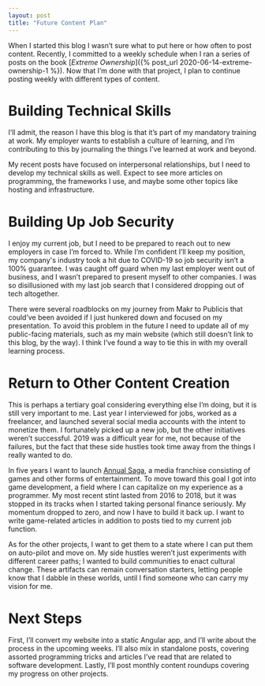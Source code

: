 ```yaml
---
layout: post
title: "Future Content Plan"
---
```


When I started this blog I wasn’t sure what to put here or how often to post content. Recently, I committed to a weekly schedule when I ran a series of posts on the book [_Extreme Ownership_]({% post_url 2020-06-14-extreme-ownership-1 %}). Now that I’m done with that project, I plan to continue posting weekly with different types of content.

# Building Technical Skills

I’ll admit, the reason I have this blog is that it’s part of my mandatory training at work. My employer wants to establish a culture of learning, and I’m contributing to this by journaling the things I’ve learned at work and beyond.

My recent posts have focused on interpersonal relationships, but I need to develop my technical skills as well. Expect to see more articles on programming, the frameworks I use, and maybe some other topics like hosting and infrastructure.

# Building Up Job Security

I enjoy my current job, but I need to be prepared to reach out to new employers in case I’m forced to. While I’m confident I’ll keep my position, my company's industry took a hit due to COVID-19 so job security isn’t a 100% guarantee. I was caught off guard when my last employer went out of business, and I wasn’t prepared to present myself to other companies. I was so disillusioned with my last job search that I considered dropping out of tech altogether.

There were several roadblocks on my journey from Makr to Publicis that could’ve been avoided if I just hunkered down and focused on my presentation. To avoid this problem in the future I need to update all of my public-facing materials, such as my main website (which still doesn’t link to this blog, by the way). I think I’ve found a way to tie this in with my overall learning process.

# Return to Other Content Creation

This is perhaps a tertiary goal considering everything else I’m doing, but it is still very important to me. Last year I interviewed for jobs, worked as a freelancer, and launched several social media accounts with the intent to monetize them. I fortunately picked up a new job, but the other initiatives weren’t successful. 2019 was a difficult year for me, not because of the failures, but the fact that these side hustles took time away from the things I really wanted to do.

In five years I want to launch [Annual Saga](https://www.annualsaga.com), a media franchise consisting of games and other forms of entertainment. To move toward this goal I got into game development, a field where I can capitalize on my experience as a programmer. My most recent stint lasted from 2016 to 2018, but it was stopped in its tracks when I started taking personal finance seriously. My momentum dropped to zero, and now I have to build it back up. I want to write game-related articles in addition to posts tied to my current job function.

As for the other projects, I want to get them to a state where I can put them on auto-pilot and move on. My side hustles weren’t just experiments with different career paths; I wanted to build communities to enact cultural change. These artifacts can remain conversation starters, letting people know that I dabble in these worlds, until I find someone who can carry my vision for me.

# Next Steps

First, I’ll convert my website into a static Angular app, and I’ll write about the process in the upcoming weeks. I’ll also mix in standalone posts, covering assorted programming tricks and articles I’ve read that are related to software development. Lastly, I’ll post monthly content roundups covering my progress on other projects.
